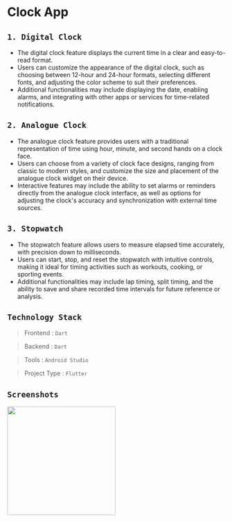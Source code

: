 # Clock App

## `1. Digital Clock`
- The digital clock feature displays the current time in a clear and easy-to-read format. 
- Users can customize the appearance of the digital clock, such as choosing between 12-hour and 24-hour formats, selecting different fonts, and adjusting the color scheme to suit their preferences.
- Additional functionalities may include displaying the date, enabling alarms, and integrating with other apps or services for time-related notifications.

## `2. Analogue Clock`
- The analogue clock feature provides users with a traditional representation of time using hour, minute, and second hands on a clock face.
- Users can choose from a variety of clock face designs, ranging from classic to modern styles, and customize the size and placement of the analogue clock widget on their device.
- Interactive features may include the ability to set alarms or reminders directly from the analogue clock interface, as well as options for adjusting the clock's accuracy and synchronization with external time sources.

## `3. Stopwatch`
- The stopwatch feature allows users to measure elapsed time accurately, with precision down to milliseconds.
- Users can start, stop, and reset the stopwatch with intuitive controls, making it ideal for timing activities such as workouts, cooking, or sporting events.
- Additional functionalities may include lap timing, split timing, and the ability to save and share recorded time intervals for future reference or analysis.
## `Technology Stack`

> Frontend     : `Dart`

> Backend      : `Dart`

> Tools        : `Android Studio`

> Project Type : `Flutter`


## `Screenshots`

<img src = "[https://github.com/JayKalsariya/clock_app/assets/141019761/156e5ece-217b-4a9c-881f-14a219ecca93](https://github.com/imhadiyal/clock_app/assets/146731392/d875c578-6070-4b5c-8a9a-5f52203ad27f)https://github.com/imhadiyal/clock_app/assets/146731392/d875c578-6070-4b5c-8a9a-5f52203ad27f" width = "250">


